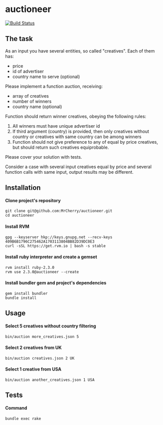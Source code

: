 # auctioneer
[![Build Status](https://travis-ci.org/MrCherry/auctioneer.svg?branch=master)](https://travis-ci.org/MrCherry/auctioneer)

## The task

As an input you have several entities, so called "creatives". Each of them has:
 
* price 
* id of advertiser 
* country name to serve (optional)

Please implement a function auction, receiving:

* array of creatives
* number of winners
* country name (optional)

Function should return winner creatives, obeying the following rules:

1. All winners must have unique advertiser id
2. If third argument (country) is provided, then only creatives without country or creatives with same country can be among winners
3. Function should not give preference to any of equal by price creatives, but should return such creatives equiprobable.

Please cover your solution with tests.

Consider a case with several input creatives equal by price and several function calls with same input, output results may be different.

## Installation

#### Clone project's repository
```
git clone git@github.com:MrCherry/auctioneer.git
cd auctioneer
```

#### Install RVM
```
gpg --keyserver hkp://keys.gnupg.net --recv-keys 409B6B1796C275462A1703113804BB82D39DC0E3
curl -sSL https://get.rvm.io | bash -s stable
```

#### Install ruby interpreter and create a gemset
```
rvm install ruby-2.3.0
rvm use 2.3.0@auctioneer --create
```

#### Install bundler gem and project's dependencies
```
gem install bundler
bundle install
```

## Usage

#### Select 5 creatives without country filtering
```
bin/auction more_creatives.json 5
```

#### Select 2 creatives from UK
```
bin/auction creatives.json 2 UK
```

#### Select 1 creative from USA
```
bin/auction another_creatives.json 1 USA
```

## Tests

#### Command
```
bundle exec rake
```

